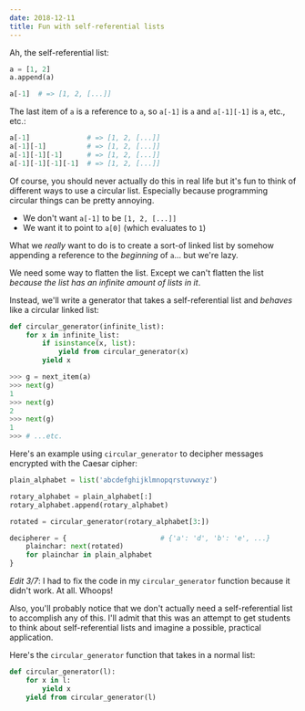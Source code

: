 ```yaml
---
date: 2018-12-11
title: Fun with self-referential lists
---
```


Ah, the self-referential list:

```python
a = [1, 2]
a.append(a)

a[-1]  # => [1, 2, [...]]
```

The last item of `a` is a reference to `a`, so `a[-1]` is `a` and `a[-1][-1]` is
`a`, etc., etc.:

```python
a[-1]              # => [1, 2, [...]]
a[-1][-1]          # => [1, 2, [...]]
a[-1][-1][-1]      # => [1, 2, [...]]
a[-1][-1][-1][-1]  # => [1, 2, [...]]
```

Of course, you should never actually do this in real life but it's fun to think
of different ways to use a circular list. Especially because programming circular
things can be pretty annoying.

- We don't want `a[-1]` to be `[1, 2, [...]]`
- We want it to point to `a[0]` (which evaluates to `1`)

What we _really_ want to do is to create a sort-of linked list by somehow
appending a reference to the _beginning_ of `a`... but we're lazy.

We need some way to flatten the list. Except we can't flatten the list _because
the list has an infinite amount of lists in it_.

Instead, we'll write a generator that takes a self-referential list and
_behaves_ like a circular linked list:

```python
def circular_generator(infinite_list):
    for x in infinite_list:
        if isinstance(x, list):
            yield from circular_generator(x)
        yield x
```

```python
>>> g = next_item(a)
>>> next(g)
1
>>> next(g)
2
>>> next(g)
1
>>> # ...etc.
```

Here's an example using `circular_generator` to decipher messages encrypted
with the Caesar cipher:

```python
plain_alphabet = list('abcdefghijklmnopqrstuvwxyz')

rotary_alphabet = plain_alphabet[:]
rotary_alphabet.append(rotary_alphabet)

rotated = circular_generator(rotary_alphabet[3:])

decipherer = {                       # {'a': 'd', 'b': 'e', ...}
    plainchar: next(rotated)
    for plainchar in plain_alphabet
}
```

_Edit 3/7_: I had to fix the code in my `circular_generator` function because it
didn't work. At all. Whoops!

Also, you'll probably notice that we don't actually need a self-referential
list to accomplish any of this. I'll admit that this was an attempt to get
students to think about self-referential lists and imagine a possible, practical
application.

Here's the `circular_generator` function that takes in a normal list:

```python
def circular_generator(l):
    for x in l:
        yield x
    yield from circular_generator(l)
```
